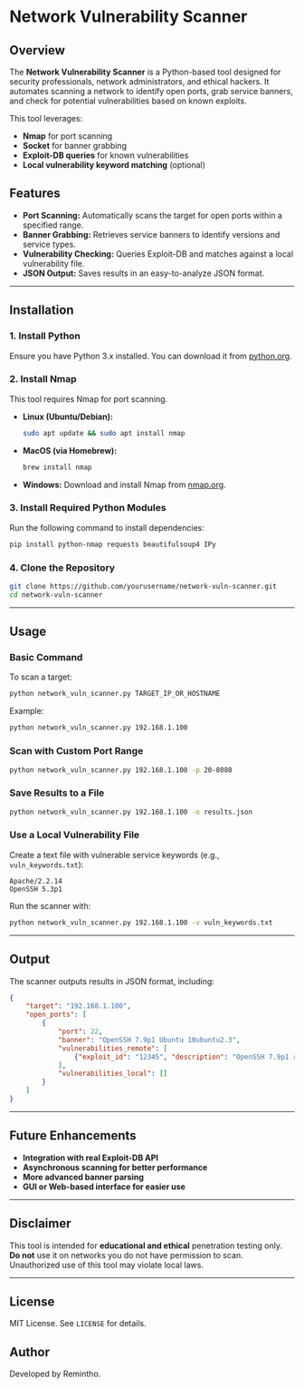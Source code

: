 # Network Vulnerability Scanner

## Overview
The **Network Vulnerability Scanner** is a Python-based tool designed for security professionals, network administrators, and ethical hackers. It automates scanning a network to identify open ports, grab service banners, and check for potential vulnerabilities based on known exploits.

This tool leverages:
- **Nmap** for port scanning
- **Socket** for banner grabbing
- **Exploit-DB queries** for known vulnerabilities
- **Local vulnerability keyword matching** (optional)

## Features
- **Port Scanning:** Automatically scans the target for open ports within a specified range.
- **Banner Grabbing:** Retrieves service banners to identify versions and service types.
- **Vulnerability Checking:** Queries Exploit-DB and matches against a local vulnerability file.
- **JSON Output:** Saves results in an easy-to-analyze JSON format.

---

## Installation

### 1. Install Python
Ensure you have Python 3.x installed. You can download it from [python.org](https://www.python.org/downloads/).

### 2. Install Nmap
This tool requires Nmap for port scanning.

- **Linux (Ubuntu/Debian):**
  ```bash
  sudo apt update && sudo apt install nmap
  ```
- **MacOS (via Homebrew):**
  ```bash
  brew install nmap
  ```
- **Windows:**
  Download and install Nmap from [nmap.org](https://nmap.org/download.html).

### 3. Install Required Python Modules
Run the following command to install dependencies:
```bash
pip install python-nmap requests beautifulsoup4 IPy
```

### 4. Clone the Repository
```bash
git clone https://github.com/yourusername/network-vuln-scanner.git
cd network-vuln-scanner
```

---

## Usage

### Basic Command
To scan a target:
```bash
python network_vuln_scanner.py TARGET_IP_OR_HOSTNAME
```
Example:
```bash
python network_vuln_scanner.py 192.168.1.100
```

### Scan with Custom Port Range
```bash
python network_vuln_scanner.py 192.168.1.100 -p 20-8080
```

### Save Results to a File
```bash
python network_vuln_scanner.py 192.168.1.100 -o results.json
```

### Use a Local Vulnerability File
Create a text file with vulnerable service keywords (e.g., `vuln_keywords.txt`):
```text
Apache/2.2.14
OpenSSH 5.3p1
```
Run the scanner with:
```bash
python network_vuln_scanner.py 192.168.1.100 -v vuln_keywords.txt
```

---

## Output
The scanner outputs results in JSON format, including:
```json
{
    "target": "192.168.1.100",
    "open_ports": [
        {
            "port": 22,
            "banner": "OpenSSH 7.9p1 Ubuntu 10ubuntu2.3",
            "vulnerabilities_remote": [
                {"exploit_id": "12345", "description": "OpenSSH 7.9p1 remote exploit"}
            ],
            "vulnerabilities_local": []
        }
    ]
}
```

---

## Future Enhancements
- **Integration with real Exploit-DB API**
- **Asynchronous scanning for better performance**
- **More advanced banner parsing**
- **GUI or Web-based interface for easier use**

---

## Disclaimer
This tool is intended for **educational and ethical** penetration testing only. **Do not** use it on networks you do not have permission to scan. Unauthorized use of this tool may violate local laws.

---

## License
MIT License. See `LICENSE` for details.


## Author
Developed by Remintho.

